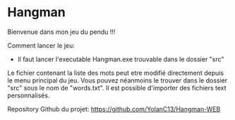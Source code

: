 # Hangman

Bienvenue dans mon jeu du pendu !!!

Comment lancer le jeu: 
- Il faut lancer l'executable Hangman.exe trouvable dans le dossier "src"


Le fichier contenant la liste des mots peut etre modifié directement depuis le menu principal du jeu. Vous pouvez néanmoins le trouver dans le dossier "src" sous le nom de "words.txt". Il est possible d'importer des fichiers text personnalisés.

Repository Github du projet:
https://github.com/YolanC13/Hangman-WEB
